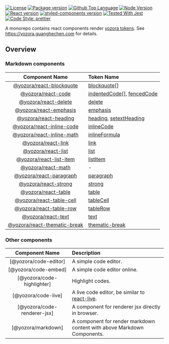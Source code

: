 [![License](https://img.shields.io/github/license/guanghechen/yozora-react)](#license)
[![Package version](https://img.shields.io/github/v/tag/guanghechen/yozora-react?include_prereleases&sort=semver)](https://github.com/guanghechen/yozora-react/tags)
[![Github Top Language](https://img.shields.io/github/languages/top/guanghechen/yozora-react)](https://github.com/guanghechen/yozora-react/search?l=typescript)
[![Node Version](https://img.shields.io/node/v/@yozora/react-blockquote)](https://github.com/nodejs/node)
[![React version](https://img.shields.io/npm/dependency-version/@yozora/react-blockquote/peer/react)](https://github.com/facebook/react)
[![styled-components version](https://img.shields.io/npm/dependency-version/@yozora/react-blockquote/peer/styled-components)](https://github.com/styled-components/styled-components)
[![Tested With Jest](https://img.shields.io/badge/tested_with-jest-9c465e.svg)](https://github.com/facebook/jest)
[![Code Style: prettier](https://img.shields.io/badge/code_style-prettier-ff69b4.svg?style=flat-square)](https://github.com/prettier/prettier)


A monorepo contains react components render [yozora tokens][yozora/autolink]. See https://yozora.guanghechen.com for details.

## Overview

### Markdown components

Component Name                    | Token Name
:--------------------------------:|:--------------------------------------
[@yozora/react-blockquote][]      | [blockquote][yozora/blockquote][]
[@yozora/react-code][]            | [indentedCode][yozora/indented-code][], [fencedCode][yozora/fenced-code]
[@yozora/react-delete][]          | [delete][yozora/delete]
[@yozora/react-emphasis][]        | [emphasis][yozora/emphasis]
[@yozora/react-heading][]         | [heading][yozora/heading], [setextHeading][yozora/setext-heading]
[@yozora/react-inline-code][]     | [inlineCode][yozora/inline-code]
[@yozora/react-inline-math][]     | [inlineFormula][yozora/inline-formula]
[@yozora/react-link][]            | [link][yozora/link]
[@yozora/react-list][]            | [list][yozora/list]
[@yozora/react-list-item][]       | [listItem][yozora/list-item]
[@yozora/react-math][]            | -
[@yozora/react-paragraph][]       | [paragraph][yozora/paragraph]
[@yozora/react-strong][]          | [strong][yozora/emphasis]
[@yozora/react-table][]           | [table][yozora/table]
[@yozora/react-table-cell][]      | [tableCell][yozora/table]
[@yozora/react-table-row][]       | [tableRow][yozora/table]
[@yozora/react-text][]            | [text][yozora/text]
[@yozora/react-thematic-break][]  | [thematic-break][yozora/thematic-break]


### Other components

Component Name              | Description
:--------------------------:|:----------------------------------
[@yozora/code-editor]       | A simple code editor.
[@yozora/code-embed]        | A simple code editor online.
[@yozora/code-highlighter]  | Highlight codes.
[@yozora/code-live]         | A live code editor, be similar to [react-live].
[@yozora/code-renderer-jsx] | A component for renderer jsx directly in browser.
[@yozora/markdown]          | A component for render markdown content with above Markdown Components.


[react-live]: https://github.com/FormidableLabs/react-live

<!-- yozora component links -->
[@yozora/react-blockquote]: https://github.com/guanghechen/yozora-react/tree/master/packages/blockquote#readme
[@yozora/react-code]: https://github.com/guanghechen/yozora-react/tree/master/packages/code#readme
[@yozora/react-code-editor]: https://github.com/guanghechen/yozora-react/tree/master/packages/code-editor#readme
[@yozora/react-code-embed]: https://github.com/guanghechen/yozora-react/tree/master/packages/code-embed#readme
[@yozora/react-code-highlighter]: https://github.com/guanghechen/yozora-react/tree/master/packages/code-highlighter#readme
[@yozora/react-code-live]: https://github.com/guanghechen/yozora-react/tree/master/packages/code-live#readme
[@yozora/react-code-renderer-jsx]: https://github.com/guanghechen/yozora-react/tree/master/packages/code-renderer-jsx#readme
[@yozora/react-delete]: https://github.com/guanghechen/yozora-react/tree/master/packages/delete#readme
[@yozora/react-emphasis]: https://github.com/guanghechen/yozora-react/tree/master/packages/emphasis#readme
[@yozora/react-heading]: https://github.com/guanghechen/yozora-react/tree/master/packages/heading#readme
[@yozora/react-inline-code]: https://github.com/guanghechen/yozora-react/tree/master/packages/inline-code#readme
[@yozora/react-inline-math]: https://github.com/guanghechen/yozora-react/tree/master/packages/inline-math#readme
[@yozora/react-link]: https://github.com/guanghechen/yozora-react/tree/master/packages/link#readme
[@yozora/react-list]: https://github.com/guanghechen/yozora-react/tree/master/packages/list#readme
[@yozora/react-list-item]: https://github.com/guanghechen/yozora-react/tree/master/packages/list-item#readme
[@yozora/react-math]: https://github.com/guanghechen/yozora-react/tree/master/packages/math#readme
[@yozora/react-paragraph]: https://github.com/guanghechen/yozora-react/tree/master/packages/paragraph#readme
[@yozora/react-strong]: https://github.com/guanghechen/yozora-react/tree/master/packages/strong#readme
[@yozora/react-table]: https://github.com/guanghechen/yozora-react/tree/master/packages/table#readme
[@yozora/react-table-cell]: https://github.com/guanghechen/yozora-react/tree/master/packages/table-cell#readme
[@yozora/react-table-row]: https://github.com/guanghechen/yozora-react/tree/master/packages/table-row#readme
[@yozora/react-text]: https://github.com/guanghechen/yozora-react/tree/master/packages/text#readme
[@yozora/react-thematic-break]: https://github.com/guanghechen/yozora-react/tree/master/packages/thematic-break#readme
[@yozora/react-markdown]: https://github.com/guanghechen/yozora-react/tree/master/packages/markdown#readme

<!-- yozora doc links -->
[yozora/doc]: https://yozora.guanghechen.com
[yozora/autolink]: https://yozora.guanghechen.com/docs/package/tokenizer-autolink
[yozora/blockquote]: https://yozora.guanghechen.com/docs/package/tokenizer-blockquote
[yozora/break]: https://yozora.guanghechen.com/docs/package/tokenizer-break
[yozora/delete]: https://yozora.guanghechen.com/docs/package/tokenizer-delete
[yozora/emphasis]: https://yozora.guanghechen.com/docs/package/tokenizer-emphasis
[yozora/fenced-code]: https://yozora.guanghechen.com/docs/package/tokenizer-fencend-code
[yozora/heading]: https://yozora.guanghechen.com/docs/package/tokenizer-heading
[yozora/html-block]: https://yozora.guanghechen.com/docs/package/tokenizer-html-block
[yozora/html-inline]: https://yozora.guanghechen.com/docs/package/tokenizer-html-inline
[yozora/image]: https://yozora.guanghechen.com/docs/package/tokenizer-image
[yozora/image-reference]: https://yozora.guanghechen.com/docs/package/tokenizer-image-reference
[yozora/indented-code]: https://yozora.guanghechen.com/docs/package/tokenizer-indented-code
[yozora/inline-code]: https://yozora.guanghechen.com/docs/package/tokenizer-inline-code
[yozora/inline-formula]: https://yozora.guanghechen.com/docs/package/tokenizer-inline-formula
[yozora/link]: https://yozora.guanghechen.com/docs/package/tokenizer-link
[yozora/link-reference]: https://yozora.guanghechen.com/docs/package/tokenizer-link-reference
[yozora/link-definition]: https://yozora.guanghechen.com/docs/package/tokenizer-link-definition
[yozora/list]: https://yozora.guanghechen.com/docs/package/tokenizer-list
[yozora/list-item]: https://yozora.guanghechen.com/docs/package/tokenizer-list-item
[yozora/paragraph]: https://yozora.guanghechen.com/docs/package/tokenizer-paragraph
[yozora/setext-heading]: https://yozora.guanghechen.com/docs/package/tokenizer-setext-heading
[yozora/table]: https://yozora.guanghechen.com/docs/package/tokenizer-table
[yozora/text]: https://yozora.guanghechen.com/docs/package/tokenizer-text
[yozora/thematic-break]: https://yozora.guanghechen.com/docs/package/tokenizer-thematic-break
